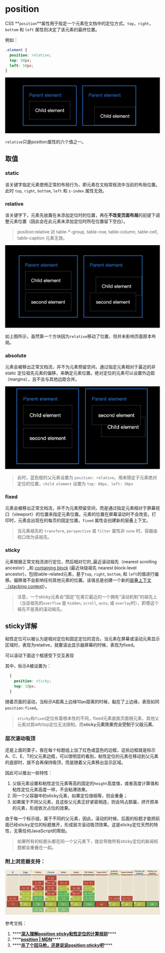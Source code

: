 # position

CSS **`position`**属性用于指定一个元素在文档中的定位方式。`top`，`right`，`bottom` 和 `left` 属性则决定了该元素的最终位置。

例如：

```css
.element {
  position: relative;
  top: 50px;
  left: 50px;
}
```

![](../.gitbook/assets/image%20%289%29.png)

`relative`只是position属性的六个值之一。

## 取值

### static

该关键字指定元素使用正常的布局行为，即元素在文档常规流中当前的布局位置。此时 `top`, `right`, `bottom`, `left` 和 `z-index` 属性无效。

### relative

该关键字下，元素先放置在未添加定位时的位置，再在**不改变页面布局**的前提下调整元素位置（因此会在此元素未添加定位时所在位置留下空白）。

> position:relative 对 table-\*-group, table-row, table-column, table-cell, table-caption 元素无效。

![](../.gitbook/assets/image%20%286%29.png)

如上图所示，虽然第一个方块因为`relative`移动了位置，但并未影响页面原本布局。

### absolute

元素会被移出正常文档流，并不为元素预留空间，通过指定元素相对于最近的非 static 定位祖先元素的偏移，来确定元素位置。绝对定位的元素可以设置外边距（margins），且不会与其他边距合并。

![](../.gitbook/assets/image%20%288%29.png)

> 此时，蓝色框的父元素设置为 `position: relative`，用来限定子元素绝对定位的位置，`child element` 设置为 `top: 80px, left: 50px`

### fixed

元素会被移出正常文档流，并不为元素预留空间，而是通过指定元素相对于屏幕视口（viewport）的位置来指定元素位置。元素的位置在屏幕滚动时不会改变。打印时，元素会出现在的每页的固定位置。`fixed` 属性会创建新的层叠上下文。

> 当元素祖先的 `transform`, `perspective` 或 `filter` 属性非 `none` 时，容器由视口改为该祖先。

### sticky

元素根据正常文档流进行定位，然后相对它的_最近滚动祖先（nearest scrolling ancestor）_和 [containing block](https://developer.mozilla.org/en-US/docs/Web/CSS/Containing_Block) \(最近块级祖先 nearest block-level ancestor\)，包括table-related元素，基于`top`, `right`, `bottom`, 和 `left`的值进行偏移。偏移值不会影响任何其他元素的位置。该值总是创建一个新的[层叠上下文（stacking context](https://developer.mozilla.org/en/docs/Web/CSS/CSS_Positioning/Understanding_z_index/The_stacking_context)）。

> 注意，一个sticky元素会“固定”在离它最近的一个拥有“滚动机制”的祖先上（当该祖先的`overflow` 是 `hidden`, `scroll`, `auto`, 或 `overlay`时），即便这个祖先不是真的滚动祖先。

## sticky详解

粘性定位可以被认为是相对定位和固定定位的混合。当元素在屏幕或滚动元素显示区域时，表现为relative，就要滚出显示器屏幕的时候，表现为fixed。

可以滚动下面这个框感受下交互表现



其中，标示A被设置为：

```css
  {
    position: sticky;
    top: 10px;
  }
```

随着页面的滚动，当标示A距离上边缘10px距离的时候，黏在了上边缘，表现如同`position:fixed`。

> `sticky`和`fixed`定位有着根本性的不同，fixed元素直抵页面根元素，其他父元素对其left/top定位无法限制。而**sticky元素效果完全受制于父级元素**。

### 层次滚动吸顶

还是上面的栗子，我在每个标题组上加了红色或蓝色的边框，这些边框就是标示A、C、E、T的父元素边框，可以很明显的看到，粘性定位的元素在移动到父元素的底部时，就不会再保持吸顶，而是随着父元素移出显示区域。

因此可以推出一些特性：

1. 父级元素设置和粘性定位元素等高的固定的`height`高度值，或者高度计算值和粘性定位元素高度一样，不会粘滞效果。
2. 同一个父容器中的sticky元素，如果定位值相等，则会重叠；
3. 如果属于不同父元素，且这些父元素正好紧密相连，则会鸠占鹊巢，挤开原来的元素，形成依次占位的效果。

由于每一个标示组，属于不同的父元素，因此，滚动的时候，后面的标题才能把前面已经sticky定位的标题推开，形成层次滚动吸顶效果。这是sticky定位天然的特性，无需任何JavaScript的帮助。

> 如果所有的标题头都在同一个父元素下，就会导致所有sticky定位的新闻标题都会重叠在一起。



### 附上浏览器支持：

![](../.gitbook/assets/image%20%287%29.png)



参考文档：

1. \*\*\*\*[**深入理解position sticky粘性定位的计算规则**](https://www.zhangxinxu.com/wordpress/2020/03/position-sticky-rules/)\*\*\*\*
2. \*\*\*\*[**position \| MDN**](https://developer.mozilla.org/zh-CN/docs/Web/CSS/position)\*\*\*\*
3. \*\*\*\*[**杀了个回马枪，还是说说position:sticky吧**](https://www.zhangxinxu.com/wordpress/2018/12/css-position-sticky/)\*\*\*\*

